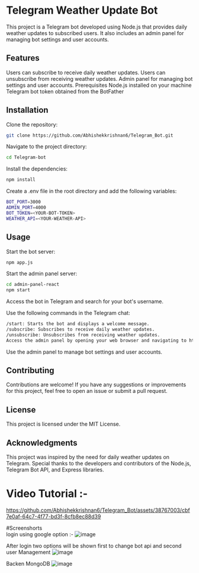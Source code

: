 # Telegram Weather Update Bot
This project is a Telegram bot developed using Node.js that provides daily weather updates to subscribed users. It also includes an admin panel for managing bot settings and user accounts.

## Features
Users can subscribe to receive daily weather updates.
Users can unsubscribe from receiving weather updates.
Admin panel for managing bot settings and user accounts.
Prerequisites
Node.js installed on your machine
Telegram bot token obtained from the BotFather

## Installation
Clone the repository:
```bash
git clone https://github.com/Abhishekkrishnan6/Telegram_Bot.git
```
Navigate to the project directory:
```bash
cd Telegram-bot
```
Install the dependencies:
```bash
npm install
```
Create a .env file in the root directory and add the following variables:
```bash
BOT_PORT=3000
ADMIN_PORT=4000
BOT_TOKEN=<YOUR-BOT-TOKEN>
WEATHER_API=<YOUR-WEATHER-API>
```

## Usage
Start the bot server:
```bash
npm app.js
```

Start the admin panel server:
```bash
cd admin-panel-react
npm start
```

Access the bot in Telegram and search for your bot's username.

Use the following commands in the Telegram chat:

```bash
/start: Starts the bot and displays a welcome message.
/subscribe: Subscribes to receive daily weather updates.
/unsubscribe: Unsubscribes from receiving weather updates.
Access the admin panel by opening your web browser and navigating to http://localhost:4000.
```

Use the admin panel to manage bot settings and user accounts.

## Contributing
Contributions are welcome! If you have any suggestions or improvements for this project, feel free to open an issue or submit a pull request.

## License
This project is licensed under the MIT License.

## Acknowledgments
This project was inspired by the need for daily weather updates on Telegram.
Special thanks to the developers and contributors of the Node.js, Telegram Bot API, and Express libraries.





# Video Tutorial :-
https://github.com/Abhishekkrishnan6/Telegram_Bot/assets/38767003/cbf7e0af-64c7-4f77-bd3f-8cfb8ec88d39

#Screenshorts  
login using google option :- 
![image](https://github.com/Abhishekkrishnan6/Telegram_Bot/assets/38767003/4d2fe84b-5fb2-469b-b3b0-4388ddb43c79)

After login two options will be shown first to change bot api and second user Management
![image](https://github.com/Abhishekkrishnan6/Telegram_Bot/assets/38767003/225cfd8e-e0fe-43ee-a076-71a31e9290b6)



Backen MongoDB
![image](https://github.com/Abhishekkrishnan6/Telegram_Bot/assets/38767003/521d45f9-ce44-42b9-af3b-efb23c9e81c8)







